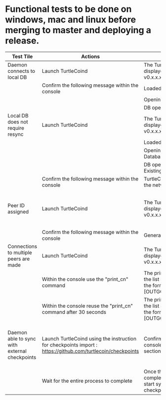 # Functional tests to be done on windows, mac and linux before merging to master and deploying a release.

Test Tile|Actions | Expected Results | Prerequisites |
----|---|---|---
Daemon connects to local DB | Launch TurtleCoind | The TurtleCoin Startup text is displayed : Welcome to TurtleCoin v0.x.x.xxxx | 
||Confirm the following message within the console | Loaded X default checkpoints|
|||Opening DB in DatabasePath |
|||DB opened in DatabasePath |
Local DB does not require resync|Launch TurtleCoind|The TurtleCoin Startup text is displayed : Welcome to TurtleCoin v0.x.x.xxxx|You already have a TurtleCoin DB
|||Loaded X default checkpoints|
|||Opening DB in Existing DatabasePath|
|||DB opened in ExistingDatabasePath|
||Confirm the following message within the console|TurtleCoind starts synching with the network
Peer ID assigned|Launch TurtleCoind|The TurtleCoin Startup text is displayed : Welcome to TurtleCoin v0.x.x.xxxx|the p2pstate.bin does not exist before the launch of TurtleCoind
||Confirm the following message within the console|Generated new peer ID: PEER_ID
Connections to multiple peers are made|Launch TurtleCoind|The TurtleCoin Startup text is displayed :Welcome to TurtleCoin v0.x.x.xxxx|
||Within the console use the "print_cn" command|The print_cn command displays the list of connected peers using the format :  [OUTGOING]IP_ADDRESS:PEER_ID|
||Within the console reuse the "print_cn" command after 30 seconds|The print_cn command displays the list of connected peers using the format : [OUTGOING]IP_ADDRESS:PEER_ID  ||
Daemon able to sync with external checkpoints|Launch TurtleCoind using the instruction for checkpoints import : https://github.com/turtlecoin/checkpoints|Confirm you see displayed in the console the Expected Output section of this page|You already have a TurtleCoin DB that is not in full sync with the network|Confirm you see displayed in the console the Expected Output section of this page|You already have a TurtleCoin DB that is not in full sync with the network
||Wait for the entire process to complete|Once the import of checkpoints is completed, Turtlecoind should start sycing the block after the last checkpoint in the csv.|
